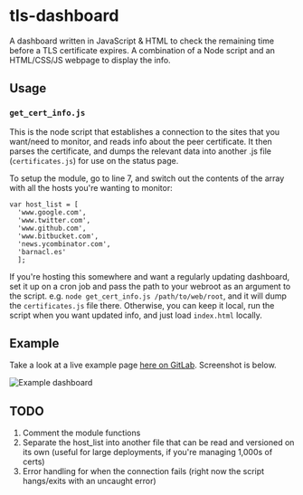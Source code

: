 # tls-dashboard
A dashboard written in JavaScript &amp; HTML to check the remaining time before a TLS certificate expires. A combination of a Node script and an HTML/CSS/JS webpage to display the info. 

## Usage
### `get_cert_info.js`
This is the node script that establishes a connection to the sites that you want/need to monitor, and reads info about the peer certificate. It then parses the certificate, and dumps the relevant data into another .js file (`certificates.js`) for use on the status page. 

To setup the module, go to line 7, and switch out the contents of the array with all the hosts you're wanting to monitor:

    var host_list = [
      'www.google.com',
      'www.twitter.com',
      'www.github.com',
      'www.bitbucket.com',
      'news.ycombinator.com',
      'barnacl.es'
      ];

If you're hosting this somewhere and want a regularly updating dashboard, set it up on a cron job and pass the path to your webroot as an argument to the script. e.g. `node get_cert_info.js /path/to/web/root`, and it will dump the `certificates.js` file there. Otherwise, you can keep it local, run the script when you want updated info, and just load `index.html` locally. 

## Example
Take a look at a live example page [here on GitLab][1]. Screenshot is below. 

![Example dashboard](https://raw.githubusercontent.com/cmrunton/tls-dashboard/master/screenshot.png)  

## TODO
1. Comment the module functions  
2. Separate the host_list into another file that can be read and versioned on its own (useful for large deployments, if you're managing 1,000s of certs)  
3. Error handling for when the connection fails (right now the script hangs/exits with an uncaught error)  


[1]:https://pages.runtondev.com/tls-dashboard/